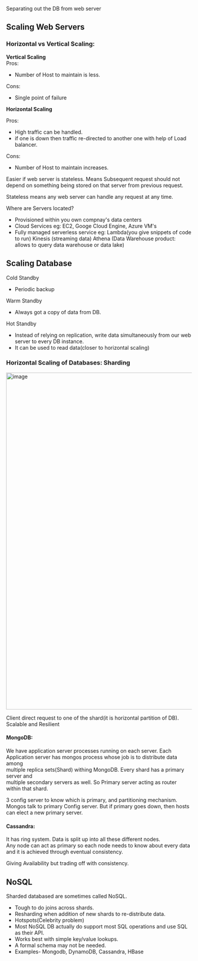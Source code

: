 Separating out the DB from web server

## Scaling Web Servers

### Horizontal vs Vertical Scaling:
**Vertical Scaling**  
Pros:  
- Number of Host to maintain is less. 
 
Cons:   
- Single point of failure    

**Horizontal Scaling**  

Pros:
- High traffic can be handled.  
- if one is down then traffic re-directed to another one with help of Load balancer. 
 
Cons:  
- Number of Host to maintain increases.  

Easier if web server is stateless. Means Subsequent request 
should not depend on something being stored on that server from previous request.

Stateless means any web server can handle any request at any time.

Where are Servers located?
- Provisioned within you own compnay's data centers
- Cloud Services eg: EC2, Googe Cloud Engine, Azure VM's
- Fully managed serverless service 
eg: Lambda(you give snippets of code to run)
Kinesis (streaming data)
Athena (Data Warehouse product: allows to query data warehouse or data lake)

## Scaling Database  

Cold Standby
- Periodic backup

Warm Standby
- Always got a copy of data from DB.

Hot Standby
- Instead of relying on replication, write data simultaneously from our web server to every DB instance.
- It can be used to read data(closer to horizontal scaling)

### Horizontal Scaling of Databases: Sharding

<img width="911" alt="image" src="https://user-images.githubusercontent.com/32810320/219420207-e4785e56-5f7b-48ae-b4ba-78b8b5c8bf95.png">

Client direct request to one of the shard(it is horizontal partition of DB).  
Scalable and Resilient  

#### MongoDB:  

We have application server processes running on each server.
Each Application server has mongos process whose job is to distribute data among  
multiple replica sets(Shard) withing MongoDB. Every shard has a primary server and   
multiple secondary servers as well. So Primary server acting as router within that shard.

3 config server to know which is primary, and partitioning mechanism. Mongos talk to primary Config server. But if primary goes down, then hosts can elect a new primary server.

#### Cassandra:

It has ring system. Data is split up into all these different nodes.  
Any node can act as primary so each node needs to know about every data and it is achieved through eventual consistency.  

Giving Availability but trading off with consistency. 

## NoSQL

Sharded databased are sometimes called NoSQL.  
- Tough to do joins across shards.
- Resharding when addition of new shards to re-distribute data.
- Hotspots(Celebrity problem)
- Most NoSQL DB actually do support most SQL operations and use SQL as their API.
- Works best with simple key/value lookups.
- A formal schema may not be needed.
- Examples- Mongodb, DynamoDB, Cassandra, HBase











